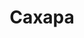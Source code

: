 ---
title: "Сахара"
info: "Суровые пески пустыни ждут вас"
address: "sh.klukva.xyz"
icon: "sahara.png"
backgroud_code: "sand"
tint: "#643829"
is_closed: false
show_address: false
sort_order: 3
---